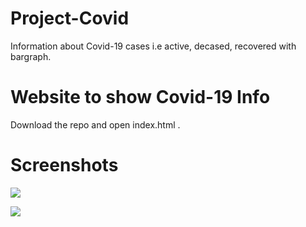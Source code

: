 # Project-Covid
Information about Covid-19 cases i.e active, decased, recovered  with bargraph.

# Website to show Covid-19 Info
Download the repo and open index.html .

# Screenshots

![](S_1.png)

![](screen_2.png)

